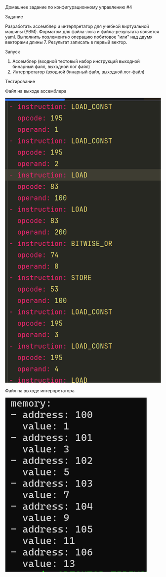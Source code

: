 Домашнее задание по конфигурационному управлению #4

Задание

Разработать ассемблер и интерпретатор для учебной виртуальной машины
(УВМ). Форматом для файла-лога и файла-результата является yaml. Выполнить поэлементно операцию побитовое "или" над двумя векторами
длины 7. Результат записать в первый вектор.

Запуск

1. Ассемблер (входной тестовый набор инструкций выходной бинарный файл, выходной лог файл)
2. Интерпретатор (входной бинарный файл, выходной лог-файл)

Тестирование

Файл на выходе ассемблера

![img.png](img.png)

Файл на выходе интерпретатора

![img_1.png](img_1.png)

